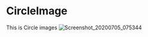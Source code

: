 # CircleImage
This is Circle images
![Screenshot_20200705_075344](https://user-images.githubusercontent.com/62168123/86525037-4d0d0d80-be9f-11ea-8695-23aad9ed727f.png)
